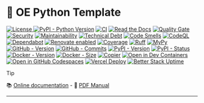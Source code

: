 # 🧠 OE Python Template

[![License](https://img.shields.io/github/license/helmut-hoffer-von-ankershoffen/oe-python-template?logo=opensourceinitiative&logoColor=3DA639&labelColor=414042&color=A41831)
](https://github.com/helmut-hoffer-von-ankershoffen/oe-python-template/blob/main/LICENSE)
[![PyPI - Python Version](https://img.shields.io/pypi/pyversions/oe-python-template.svg?logo=python&color=204361&labelColor=1E2933)](https://github.com/helmut-hoffer-von-ankershoffen/oe-python-template/blob/main/noxfile.py)
[![CI](https://github.com/helmut-hoffer-von-ankershoffen/oe-python-template/actions/workflows/test-and-report.yml/badge.svg)](https://github.com/helmut-hoffer-von-ankershoffen/oe-python-template/actions/workflows/test-and-report.yml)
[![Read the Docs](https://img.shields.io/readthedocs/oe-python-template)](https://oe-python-template.readthedocs.io/en/latest/)
[![Quality Gate](https://sonarcloud.io/api/project_badges/measure?project=helmut-hoffer-von-ankershoffen_oe-python-template&metric=alert_status)](https://sonarcloud.io/summary/new_code?id=helmut-hoffer-von-ankershoffen_oe-python-template)
[![Security](https://sonarcloud.io/api/project_badges/measure?project=helmut-hoffer-von-ankershoffen_oe-python-template&metric=security_rating)](https://sonarcloud.io/summary/new_code?id=helmut-hoffer-von-ankershoffen_oe-python-template)
[![Maintainability](https://sonarcloud.io/api/project_badges/measure?project=helmut-hoffer-von-ankershoffen_oe-python-template&metric=sqale_rating)](https://sonarcloud.io/summary/new_code?id=helmut-hoffer-von-ankershoffen_oe-python-template)
[![Technical Debt](https://sonarcloud.io/api/project_badges/measure?project=helmut-hoffer-von-ankershoffen_oe-python-template&metric=sqale_index)](https://sonarcloud.io/summary/new_code?id=helmut-hoffer-von-ankershoffen_oe-python-template)
[![Code Smells](https://sonarcloud.io/api/project_badges/measure?project=helmut-hoffer-von-ankershoffen_oe-python-template&metric=code_smells)](https://sonarcloud.io/summary/new_code?id=helmut-hoffer-von-ankershoffen_oe-python-template)
[![CodeQL](https://github.com/helmut-hoffer-von-ankershoffen/oe-python-template/actions/workflows/codeql.yml/badge.svg)](https://github.com/helmut-hoffer-von-ankershoffen/oe-python-template/security/code-scanning)
[![Dependabot](https://img.shields.io/badge/dependabot-active-brightgreen?style=flat-square&logo=dependabot)](https://github.com/helmut-hoffer-von-ankershoffen/oe-python-template/security/dependabot)
[![Renovate enabled](https://img.shields.io/badge/renovate-enabled-brightgreen.svg)](https://github.com/helmut-hoffer-von-ankershoffen/oe-python-template/issues?q=is%3Aissue%20state%3Aopen%20Dependency%20Dashboard)
[![Coverage](https://codecov.io/gh/helmut-hoffer-von-ankershoffen/oe-python-template/graph/badge.svg?token=SX34YRP30E)](https://codecov.io/gh/helmut-hoffer-von-ankershoffen/oe-python-template)
[![Ruff](https://img.shields.io/badge/style-Ruff-blue?color=D6FF65)](https://github.com/helmut-hoffer-von-ankershoffen/oe-python-template/blob/main/noxfile.py)
[![MyPy](https://img.shields.io/badge/mypy-checked-blue)](https://github.com/helmut-hoffer-von-ankershoffen/oe-python-template/blob/main/noxfile.py)
[![GitHub - Version](https://img.shields.io/github/v/release/helmut-hoffer-von-ankershoffen/oe-python-template?label=GitHub&style=flat&labelColor=1C2C2E&color=blue&logo=GitHub&logoColor=white)](https://github.com/helmut-hoffer-von-ankershoffen/oe-python-template/releases)
[![GitHub - Commits](https://img.shields.io/github/commit-activity/m/helmut-hoffer-von-ankershoffen/oe-python-template/main?label=commits&style=flat&labelColor=1C2C2E&color=blue&logo=GitHub&logoColor=white)](https://github.com/helmut-hoffer-von-ankershoffen/oe-python-template/commits/main/)
[![PyPI - Version](https://img.shields.io/pypi/v/oe-python-template.svg?label=PyPI&logo=pypi&logoColor=%23FFD243&labelColor=%230073B7&color=FDFDFD)](https://pypi.python.org/pypi/oe-python-template)
[![PyPI - Status](https://img.shields.io/pypi/status/oe-python-template?logo=pypi&logoColor=%23FFD243&labelColor=%230073B7&color=FDFDFD)](https://pypi.python.org/pypi/oe-python-template)
[![Docker - Version](https://img.shields.io/docker/v/helmuthva/oe-python-template?sort=semver&label=Docker&logo=docker&logoColor=white&labelColor=1354D4&color=10151B)](https://hub.docker.com/r/helmuthva/oe-python-template/tags)
[![Docker - Size](https://img.shields.io/docker/image-size/helmuthva/oe-python-template?sort=semver&arch=arm64&label=image&logo=docker&logoColor=white&labelColor=1354D4&color=10151B)](https://hub.docker.com/r/helmuthva/oe-python-template/)
[![Copier](https://img.shields.io/endpoint?url=https://raw.githubusercontent.com/copier-org/copier/master/img/badge/badge-grayscale-inverted-border-orange.json)](https://github.com/helmut-hoffer-von-ankershoffen/oe-python-template)
[![Open in Dev Containers](https://img.shields.io/static/v1?label=Dev%20Containers&message=Open&color=blue&logo=data:image/svg%2bxml;base64,PHN2ZyB4bWxucz0iaHR0cDovL3d3dy53My5vcmcvMjAwMC9zdmciIHZpZXdCb3g9IjAgMCAyNCAyNCI+PHBhdGggZmlsbD0iI2ZmZiIgZD0iTTE3IDE2VjdsLTYgNU0yIDlWOGwxLTFoMWw0IDMgOC04aDFsNCAyIDEgMXYxNGwtMSAxLTQgMmgtMWwtOC04LTQgM0gzbC0xLTF2LTFsMy0zIi8+PC9zdmc+)](https://vscode.dev/redirect?url=vscode://ms-vscode-remote.remote-containers/cloneInVolume?url=https://github.com/helmut-hoffer-von-ankershoffen/oe-python-template)
[![Open in GitHub Codespaces](https://img.shields.io/static/v1?label=GitHub%20Codespaces&message=Open&color=blue&logo=github)](https://github.com/codespaces/new/helmut-hoffer-von-ankershoffen/oe-python-template)
[![Vercel Deploy](https://deploy-badge.vercel.app/vercel/oe-python-template?root=docs)](https://oe-python-template.vercel.app/api/v1/hello/world)
[![Better Stack Uptime](https://uptime.betterstack.com/status-badges/v1/monitor/1vze5.svg)](https://helmut-hoffer-von-ankershoffen.betteruptime.com/)

<!---
[![ghcr.io - Version](https://ghcr-badge.egpl.dev/helmut-hoffer-von-ankershoffen/oe-python-template/tags?color=%2344cc11&ignore=0.0%2C0%2Clatest&n=3&label=ghcr.io&trim=)](https://github.com/helmut-hoffer-von-ankershoffen/oe-python-template/pkgs/container/oe-python-template)
[![ghcr.io - Sze](https://ghcr-badge.egpl.dev/helmut-hoffer-von-ankershoffen/oe-python-template/size?color=%2344cc11&tag=latest&label=size&trim=)](https://github.com/helmut-hoffer-von-ankershoffen/oe-python-template/pkgs/container/oe-python-template)
-->

> [!TIP]
> 📚 [Online documentation](https://oe-python-template.readthedocs.io/en/latest/) - 📖 [PDF Manual](https://oe-python-template.readthedocs.io/_/downloads/en/latest/pdf/)

---

